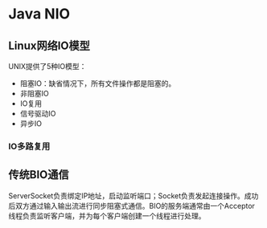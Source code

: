 # Java NIO

## Linux网络IO模型

UNIX提供了5种IO模型：

* 阻塞IO：缺省情况下，所有文件操作都是阻塞的。
* 非阻塞IO
* IO复用
* 信号驱动IO
* 异步IO

### IO多路复用

## 传统BIO通信

ServerSocket负责绑定IP地址，启动监听端口；Socket负责发起连接操作。成功后双方通过输入输出流进行同步阻塞式通信。BIO的服务端通常由一个Acceptor线程负责监听客户端，并为每个客户端创建一个线程进行处理。

